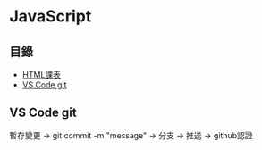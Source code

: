 # JavaScript

## 目錄
- [HTML課表](https://github.com/evachen20041010/JavaScript/tree/main/20230215)
- [VS Code git]()

## VS Code git
暫存變更 -> git commit -m "message" -> 分支 -> 推送 -> github認證
